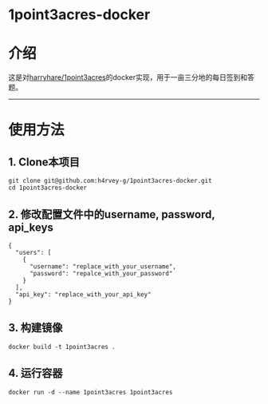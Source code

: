 # 1point3acres-docker
# 介绍
这是对[harryhare/1point3acres](https://github.com/harryhare/1point3acres)的docker实现，用于一亩三分地的每日签到和答题。

---
# 使用方法
## 1. Clone本项目
```
git clone git@github.com:h4rvey-g/1point3acres-docker.git
cd 1point3acres-docker
```
## 2. 修改配置文件中的username, password, api_keys
```
{
  "users": [
    {
      "username": "replace_with_your_username",
      "password": "repalce_with_your_password"
    }
  ],
  "api_key": "replace_with_your_api_key"
}
```
## 3. 构建镜像
```
docker build -t 1point3acres .
```
## 4. 运行容器
```
docker run -d --name 1point3acres 1point3acres
```

